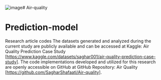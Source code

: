 ![image](https://github.com/user-attachments/assets/19fd6d23-170d-4b76-8c35-afc03825b5f1)# Air-quality
# Prediction-model 
Research article codes
The datasets generated and analyzed during the current study are publicly available and can be accessed at Kaggle: Air Quality Prediction Case Study [https://www.kaggle.com/datasets/saghar001/air-quality-prediction-case-study].
The code implementations developed and utilized for this research are openly accessible on GitHub at GitHub Repository: Air Quality [https://github.com/SagharShafaati/Air-quality].
